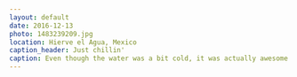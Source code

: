 ```yaml
---
layout: default
date: 2016-12-13
photo: 1483239209.jpg
location: Hierve el Agua, Mexico
caption_header: Just chillin'
caption: Even though the water was a bit cold, it was actually awesome to bath in one of the most beautiful natural pool in the world surrounded by nature =)
---
```

